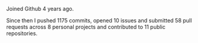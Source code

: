 Joined Github 4 years ago.

Since then I pushed 1175 commits, opened 10 issues and submitted 58 pull requests across 8 personal projects and contributed to 11 public repositories.
